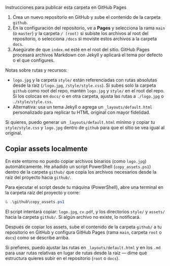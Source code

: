 Instrucciones para publicar esta carpeta en GitHub Pages

1. Crea un nuevo repositorio en GitHub y sube el contenido de la carpeta `github`.
2. En la configuración del repositorio, ve a **Pages** y selecciona la rama `main` (o `master`) y la carpeta `/ (root)` si subiste los archivos al root del repositorio, o selecciona `/docs` si moviste estos archivos a la carpeta `docs`.
3. Asegúrate de que `index.md` esté en el root del sitio. GitHub Pages procesará archivos Markdown con Jekyll y aplicará el tema por defecto o el que configures.

Notas sobre rutas y recursos:
- `logo.jpg` y la carpeta `style/` están referenciadas con rutas absolutas desde la raíz (`/logo.jpg`, `/style/style.css`). Si subes solo la carpeta `github` como root del repo, mantén `logo.jpg` y `style/` en el root del repo. Si los colocas en `docs/` o en otra carpeta, ajusta las rutas a `./logo.jpg` o `./style/style.css`.
- Alternativa: usa un tema Jekyll o agrega un `_layouts/default.html` personalizado para replicar tu HTML original con mayor fidelidad.

Si quieres, puedo generar un `_layouts/default.html` mínimo y copiar tu `style/style.css` y `logo.jpg` dentro de `github` para que el sitio se vea igual al original.
 
Copiar assets localmente
-----------------------

En este entorno no puedo copiar archivos binarios (como `logo.jpg`) automáticamente. He añadido un script PowerShell (`copy_assets.ps1`) dentro de la carpeta `github/` que copia los archivos necesarios desde la raíz del proyecto hacia `github/`.

Para ejecutar el script desde tu máquina (PowerShell), abre una terminal en la carpeta raíz del proyecto y corre:

```powershell
& .\github\copy_assets.ps1
```

El script intentará copiar: `logo.jpg`, `cv.pdf`, y los directorios `style/` y `assets/` hacia la carpeta `github/`. Si algún archivo no existe, lo notificará.

Después de copiar los assets, sube el contenido de la carpeta `github/` a tu repositorio en GitHub y configura GitHub Pages (rama `main`, carpeta `root` o `docs`) como se describe arriba.

Si prefieres, puedo ajustar las rutas en `_layouts/default.html` y en los `.md` para usar rutas relativas en lugar de rutas desde la raíz — dime qué estructura quieres subir en el repositorio (`root` o `docs`).